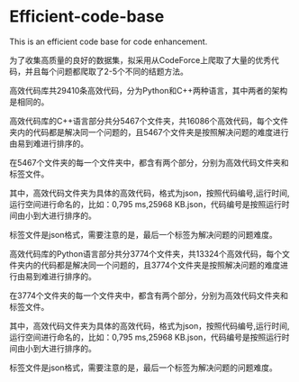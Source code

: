 # Efficient-code-base
This is an efficient code base for code enhancement.

为了收集高质量的良好的数据集，拟采用从CodeForce上爬取了大量的优秀代码，并且每个问题都爬取了2-5个不同的结题方法。


高效代码库共29410条高效代码，分为Python和C++两种语言，其中两者的架构是相同的。



高效代码库的C++语言部分共分5467个文件夹，共16086个高效代码，每个文件夹内的代码都是解决同一个问题的，且5467个文件夹是按照解决问题的难度进行由易到难进行排序的。

在5467个文件夹的每一个文件夹中，都含有两个部分，分别为高效代码文件夹和标签文件。

其中，高效代码文件夹为具体的高效代码，格式为json，按照代码编号,运行时间,运行空间进行命名的，比如：0,795 ms,25968 KB.json，代码编号是按照运行时间由小到大进行排序的。

标签文件是json格式，需要注意的是，最后一个标签为解决问题的问题难度。




高效代码库的Python语言部分共分3774个文件夹，共13324个高效代码，每个文件夹内的代码都是解决同一个问题的，且3774个文件夹是按照解决问题的难度进行由易到难进行排序的。

在3774个文件夹的每一个文件夹中，都含有两个部分，分别为高效代码文件夹和标签文件。
	
其中，高效代码文件夹为具体的高效代码，格式为json，按照代码编号,运行时间,运行空间进行命名的，比如：0,795 ms,25968 KB.json，代码编号是按照运行时间由小到大进行排序的。

标签文件是json格式，需要注意的是，最后一个标签为解决问题的问题难度。

